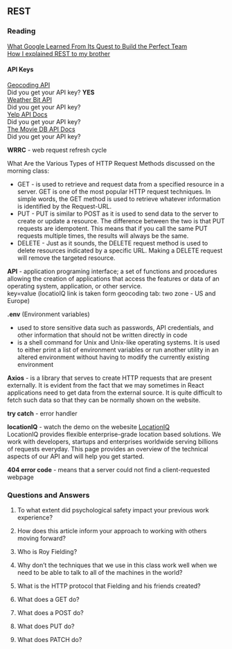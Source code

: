 ## REST

### Reading
[What Google Learned From Its Quest to Build the Perfect Team](https://www.nytimes.com/2016/02/28/magazine/what-google-learned-from-its-quest-to-build-the-perfect-team.html)  
[How I explained REST to my brother](https://gist.github.com/brookr/5977550)  

#### API Keys
[Geocoding API](https://locationiq.com/)  
Did you get your API key? **YES**  
[Weather Bit API](https://www.weatherbit.io/)  
Did you get your API key?  
[Yelp API Docs](https://docs.developer.yelp.com/reference/v3_business_search)  
Did you get your API key?  
[The Movie DB API Docs](https://developer.themoviedb.org/docs/getting-started)  
Did you get your API key?  

**WRRC** - web request refresh cycle  

What Are the Various Types of HTTP Request Methods discussed on the morning class:
- GET -  is used to retrieve and request data from a specified resource in a server. GET is one of the most popular HTTP request techniques. In simple words, the GET method is used to retrieve whatever information is identified by the Request-URL.  
- PUT - PUT is similar to POST as it is used to send data to the server to create or update a resource. The difference between the two is that PUT requests are idempotent. This means that if you call the same PUT requests multiple times, the results will always be the same.  
- DELETE - Just as it sounds, the DELETE request method is used to delete resources indicated by a specific URL. Making a DELETE request will remove the targeted resource.  

**API** - application programing interface; a set of functions and procedures allowing the creation of applications that access the features or data of an operating system, application, or other service.  
key=value  (locatioIQ link is taken form geocoding tab: two zone - US and Europe)

**.env** (Environment variables)  
- used to store sensitive data such as passwords, API credentials, and other information that should not be written directly in code   
- is a shell command for Unix and Unix-like operating systems. It is used to either print a list of environment variables or run another utility in an altered environment without having to modify the currently existing environment

**Axios** - is a library that serves to create HTTP requests that are present externally. It is evident from the fact that we may sometimes in React applications need to get data from the external source. It is quite difficult to fetch such data so that they can be normally shown on the website.  

**try catch** - error handler

**locationIQ** - watch the demo on the webesite [LocationIQ](https://my.locationiq.com/dashboard/?firstLogin=1)  
LocationIQ provides flexible enterprise-grade location based solutions. We work with developers, startups and enterprises worldwide serving billions of requests everyday. This page provides an overview of the technical aspects of our API and will help you get started.  

**404 error code** - means that a server could not find a client-requested webpage  


### Questions and Answers  
1. To what extent did psychological safety impact your previous work experience?  

2. How does this article inform your approach to working with others moving forward?  

3. Who is Roy Fielding?  

4. Why don’t the techniques that we use in this class work well when we need to be able to talk to all of the machines in the world?  

5. What is the HTTP protocol that Fielding and his friends created?  

6. What does a GET do?  

7. What does a POST do?  

8. What does PUT do?  

9. What does PATCH do?  

